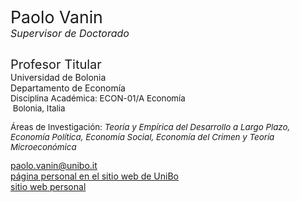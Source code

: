 <div class="indented" style="display: inline-block;"> <p> <span style="font-size: 20pt; color: var(--global-theme-color);"> Paolo Vanin </span> <br> <span style="font-size: 12pt; color: var(--global-theme-color);"> <i>Supervisor de Doctorado</i> </span> </p> </div>

<span class="indented" style="font-size: 15pt;"> Profesor Titular </span> <br> <span class="indented"> Universidad de Bolonia </span> <br> <span class="indented"> Departamento de Economía </span> <br> <span class="indented" style="font-size: 10pt; display: inline-block;"> Disciplina Académica: ECON-01/A Economía </span> <br> <span class="indented" style="font-size: 10pt;"> <i class="fa-solid fa-location-dot"></i> &nbsp;Bolonia, Italia</span>

<p class="indented" style="font-size: 10pt;"> Áreas de Investigación: <i> Teoría y Empírica del Desarrollo a Largo Plazo, Economía Política, Economía Social, Economía del Crimen y Teoría Microeconómica </i></p>

<div class="icon-link indented">
  <i class="fa-solid fa-envelope fa-fw"></i>
  <a href="mailto:paolo.vanin@unibo.it">paolo.vanin@unibo.it</a>
</div>

<div class="icon-link indented">
  <i class="fa-solid fa-building-columns fa-fw"></i>
  <a href="https://www.unibo.it/sitoweb/paolo.vanin/en">página personal en el sitio web de UniBo</a>
</div>

<div class="icon-link indented">
  <i class="fa-solid fa-globe fa-fw"></i>
  <a href="https://sites.google.com/site/paolovanin/">sitio web personal</a>
</div>
